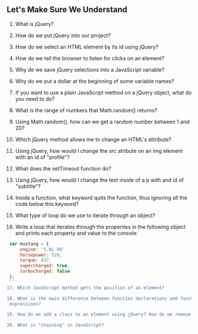 ## Let's Make Sure We Understand

1. What is jQuery?

2. How do we put jQuery into our project?

3. How do we select an HTML element by its id using jQuery?

4. How do we tell the browser to listen for clicks on an element?

5. Why de we save jQuery selections into a JavaScript variable?

6. Why do we put a dollar at the beginning of some variable names?

7. If you want to use a plain JavaScript method on a jQuery object,
   what do you need to do?

8. What is the range of numbers that Math.random() returns?

9. Using Math.random(), how can we get a random number between 1 and 20?

10. Which jQuery method allows me to change an HTML's attribute?

11. Using jQuery, how would I change the src atribute on an img element with
    an id of "profile"?

12. What does the setTimeout function do?

13. Using jQuery, how would I change the text inside of a p with and id of
    "subtitle"?

14. Inside a function, what keyword quits the function, thus ignoring all
    the code below this keyword?

15. What type of loop do we use to iterate through an object?

16. Write a loop that iterates through the properties in the following object
    and prints each property and value to the console:
   ```JavaScript
    var mustang = {
        engine: '5.0L V8'
        horsepower: 520,
        torque: 437,
        supercharged: true,
        turbocharged: false
    };
    ```
17. Which JavaScript method gets the position of an element?

18. What is the main difference between function declarations and function
    expressions?

19. How do we add a class to an element using jQuery? How do we remove a class?

20. What is "chaining" in JavaScript?

